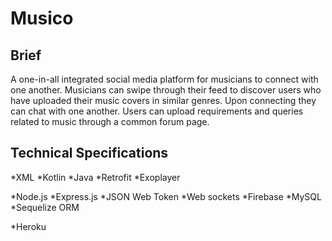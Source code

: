 # Musico

## Brief
A one-in-all integrated social media platform for musicians to connect with one another. Musicians can swipe through their feed to discover users who have uploaded their music covers in similar genres. Upon connecting they can chat with one another. Users can upload requirements and queries related to music through a common forum page.

## Technical Specifications
*XML
*Kotlin
*Java
*Retrofit
*Exoplayer

*Node.js
*Express.js
*JSON Web Token
*Web sockets
*Firebase
*MySQL
*Sequelize ORM

*Heroku

